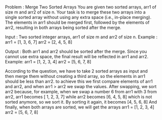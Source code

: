 Problem :
Merge Two Sorted Arrays
You are given two sorted arrays, arr1 of size m and arr2 of size n. 
Your task is to merge these two arrays into a single sorted array without using any extra space (i.e., in-place merging).
The elements in arr1 should be merged first, followed by the elements of arr2, resulting in both arrays being sorted after the merge.

Input :
Two sorted integer arrays, arr1 of size m and arr2 of size n.
Example : 
arr1 = [1, 3, 6, 7]
arr2 = [2, 4, 5, 8]

Output :
Both arr1 and arr2 should be sorted after the merge.
Since you cannot use extra space, the final result will be reflected in arr1 and arr2.
Example:
arr1 = [1, 2, 3, 4]
arr2 = [5, 6, 7, 8]

According to the question, we have to take 2 sorted arrays as input and then merge them without creating a third array, 
so the elements in arr1 should be less than arr2.
to achieve this we first compare elements of arr1 and arr2, and when arr1 > arr2 we swap the values. 
After swapping, we sort arr2 because, for example,  when we swap a number 6 from arr1 with 3 from arr2, 
arr1 becomes [ 1, 2, 3, 7] while arr2 becomes [6, 4, 5, 8]
which is not sorted anymore, so we sort it. By sorting it again, it becomes [4, 5, 6, 8]
And finally, when both arrays are sorted, we will get the arrays arr1 = [1, 2, 3, 4]
arr2 = [5, 6, 7, 8]
